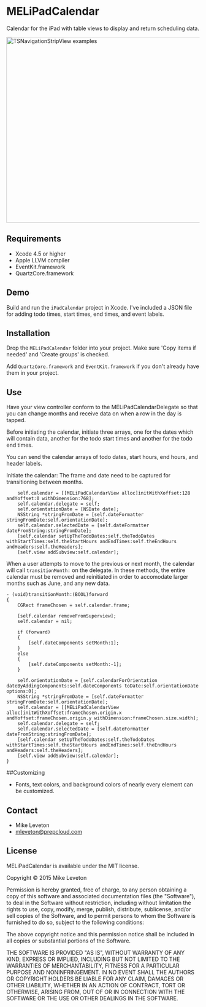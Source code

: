 MELiPadCalendar
=======

Calendar for the iPad with table views to display and return scheduling data.

<img src="https://raw.github.com/Leveton/MELiPadCalendar/master/screenshots/calendar.png" alt="TSNavigationStripView examples" width="680" height="484" />

## Requirements

* Xcode 4.5 or higher
* Apple LLVM compiler
* EventKit.framework
* QuartzCore.framework

## Demo

Build and run the `iPadCalendar` project in Xcode. 
I've included a JSON file for adding todo times, start times, end times, and event labels.

## Installation

Drop the `MELiPadCalendar` folder into your project.  Make sure 'Copy items if needed' and 'Create groups' is checked.

Add `QuartzCore.framework` and `EventKit.framework` if you don't already have them in your project.

## Use

Have your view controller conform to the MELiPadCalendarDelegate so that you can change months and receive data on when a row in the day is tapped.

Before initiating the calendar, initiate three arrays, one for the dates which will contain data, another for the todo start times and another for the todo end times.

You can send the calendar arrays of todo dates, start hours, end hours, and header labels.


Initiate the calendar:
The frame and date need to be captured for transitioning between months.

```objc
	self.calendar = [[MELiPadCalendarView alloc]initWithXoffset:128 andYoffset:0 withDimension:768];
    self.calendar.delegate = self;
    self.orientationDate = [NSDate date];
    NSString *stringFromDate = [self.dateFormatter stringFromDate:self.orientationDate];
    self.calendar.selectedDate = [self.dateFormatter dateFromString:stringFromDate];
    [self.calendar setUpTheTodoDates:self.theTodoDates withStartTimes:self.theStartHours andEndTimes:self.theEndHours andHeaders:self.theHeaders];
    [self.view addSubview:self.calendar];
```

When a user attempts to move to the previous or next month, the calendar will call `transitionMonth:` on the delegate.
In these methods, the entire calendar must be removed and reinitiated in order to accomodate larger months such as June, and any new data.

``` objc
- (void)transitionMonth:(BOOL)forward
{
    CGRect frameChosen = self.calendar.frame;
    
    [self.calendar removeFromSuperview];
    self.calendar = nil;
    
    if (forward)
    {
        [self.dateComponents setMonth:1];
    }
    else
    {
        [self.dateComponents setMonth:-1];
    }
    
    self.orientationDate = [self.calendarForOrientation dateByAddingComponents:self.dateComponents toDate:self.orientationDate options:0];
    NSString *stringFromDate = [self.dateFormatter stringFromDate:self.orientationDate];
    self.calendar = [[MELiPadCalendarView alloc]initWithXoffset:frameChosen.origin.x andYoffset:frameChosen.origin.y withDimension:frameChosen.size.width];
    self.calendar.delegate = self;
    self.calendar.selectedDate = [self.dateFormatter dateFromString:stringFromDate];
    [self.calendar setUpTheTodoDates:self.theTodoDates withStartTimes:self.theStartHours andEndTimes:self.theEndHours andHeaders:self.theHeaders];
    [self.view addSubview:self.calendar];
}
```
##Customizing

- Fonts, text colors, and background colors of nearly every element can be customized.


## Contact

- Mike Leveton
- mleveton@prepcloud.com

## License

MELiPadCalendar is available under the MIT license.

Copyright © 2015 Mike Leveton

Permission is hereby granted, free of charge, to any person obtaining a copy of this software and associated documentation files (the "Software"), to deal in the Software without restriction, including without limitation the rights to use, copy, modify, merge, publish, distribute, sublicense, and/or sell copies of the Software, and to permit persons to whom the Software is furnished to do so, subject to the following conditions:

The above copyright notice and this permission notice shall be included in all copies or substantial portions of the Software.

THE SOFTWARE IS PROVIDED "AS IS", WITHOUT WARRANTY OF ANY KIND, EXPRESS OR IMPLIED, INCLUDING BUT NOT LIMITED TO THE WARRANTIES OF MERCHANTABILITY, FITNESS FOR A PARTICULAR PURPOSE AND NONINFRINGEMENT. IN NO EVENT SHALL THE AUTHORS OR COPYRIGHT HOLDERS BE LIABLE FOR ANY CLAIM, DAMAGES OR OTHER LIABILITY, WHETHER IN AN ACTION OF CONTRACT, TORT OR OTHERWISE, ARISING FROM, OUT OF OR IN CONNECTION WITH THE SOFTWARE OR THE USE OR OTHER DEALINGS IN THE SOFTWARE.